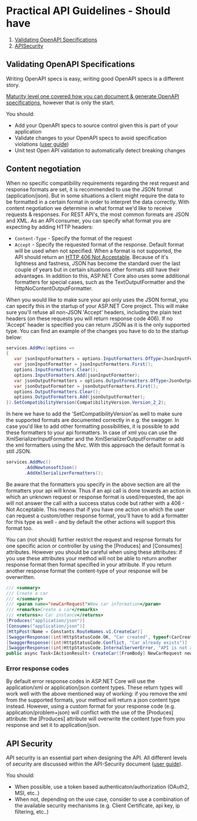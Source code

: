 # Practical API Guidelines - Should have

1. [Validating OpenAPI Specifications](docs/validating-open-api-specs.md)
1. [APISecurity](docs/api-security.md)


## Validating OpenAPI Specifications
Writing OpenAPI specs is easy, writing good OpenAPI specs is a different story.

[Maturity level one covered how you can document & generate OpenAPI specifications](./../maturity-level-one#document-your-apis), however that is only the start.

You should:
- Add your OpenAPI specs to source control given this is part of your application
- Validate changes to your OpenAPI specs to avoid specification violations ([user guide](docs/validating-open-api-specs.md))
- Unit test Open API validation to automatically detect breaking changes

 ## Content negotiation
 When no specific compatibility requirements regarding the rest request and response formats are set, it is recommended to use the JSON format (application/json). But in some situations a client might require the data to be formatted in a certain format in order to interpret the data correctly. With content negotiation we determine in what format we'd like to receive requests  & responses. For REST API's, the most common formats are JSON and XML.
As an API consumer, you can specify what format you are expecting by adding HTTP headers:
- `Content-Type` - Specify the format of the request
- `Accept` - Specify the requested format of the response. Default format will be used when not specified.
When a format is not supported, the API should return an [HTTP 406 Not Acceptable](https://httpstatuses.com/406).
Because of it's lightness and fastness, JSON has become the standard over the last couple of years but in certain situations other formats still have their advantages. In addition to this, ASP.NET Core also uses some additional formatters for special cases, such as the TextOutputFormatter and the HttpNoContentOutputFormatter.

 When you would like to make sure your api only uses the JSON format, you can specify this in the startup of your ASP.NET Core project. This will make sure you'll refuse all non-JSON 'Accept' headers, including the plain text headers (on these requests you will return response code 406). If no 'Accept' header is specified you can return JSON as it is the only supported type. You can find an example of the changes you have to do to the startup below: 
 ```csharp
services.AddMvc(options =>
{
    var jsonInputFormatters = options.InputFormatters.OfType<JsonInputFormatter>();
    var jsonInputFormatter = jsonInputFormatters.First();
    options.InputFormatters.Clear();
    options.InputFormatters.Add(jsonInputFormatter);
    var jsonOutputFormatters = options.OutputFormatters.OfType<JsonOutputFormatter>();
    var jsonOutputFormatter = jsonOutputFormatters.First();
    options.OutputFormatters.Clear();
    options.OutputFormatters.Add(jsonOutputFormatter);
}).SetCompatibilityVersion(CompatibilityVersion.Version_2_2);
```
In here we have to add the 'SetCompatibilityVersion'as well to make sure the supported formats are documented correctly in e.g. the swagger. In case you'd like to add other formatting possibilities, it is possible to add these formatters to your api formatters. In case of xml you can use the XmlSerializerInputFormatter and the XmlSerializerOutputFormatter or add the xml formatters using the Mvc. With this approach the default format is still JSON.
 ```csharp
services.AddMvc()
        .AddNewtonsoftJson()
        .AddXmlSerializerFormatters();
```
Be aware that the formatters you specify in the above section are all the formatters your api will know. Thus if an api call is done towards an action in which an unknown request or response format is used/requested, the api will not answer the call with a success status code but rather with a 406 - Not Acceptable. This means that if you have one action on which the user can request a custom/other response format, you'll have to add a formatter for this type as well - and by default the other actions will support this format too.

You can (not should) further restrict the request and respnse formats for one specific acion or controller by using the [Produces] and [Consumes] attributes. However you should be careful when using these attributes: if you use these attributes your method will not be able to return another response format then format specified in your attribute. If you return another response format the content-type of your response will be overwritten.
```csharp
/// <summary>
/// Create a car
/// </summary>
/// <param name="newCarRequest">New car information</param>
/// <remarks>Create a car</remarks>
/// <returns>a Car instance</returns>
[Produces("application/json")]
[Consumes("application/json")]
[HttpPost(Name = Constants.RouteNames.v1.CreateCar)]
[SwaggerResponse((int)HttpStatusCode.OK, "Car created", typeof(CarCreatedDto))]
[SwaggerResponse((int)HttpStatusCode.Conflict, "Car already exists")]
[SwaggerResponse((int)HttpStatusCode.InternalServerError, "API is not available")]
public async Task<IActionResult> CreateCar([FromBody] NewCarRequest newCarRequest)
```

### Error response codes
By default error response codes in ASP.NET Core will use the application/xml or application/json content types. These return types will work well with the above mentioned way of working: if you remove the xml from the supported formats, your method will return a json content type instead. However, using a custom format for your response code (e.g. application/problem+json) will conflict with the use of the [Produces] attribute: the [Produces] attribute will overwrite the content type from you response and set it to application/json. 



## API Security
API security is an essential part when designing the API. All different levels of security are discussed within the API-Security document ([user guide](docs/api-security.md)).

You should:
- When possible, use a token based authenticaton/authorization (OAuth2, MSI, etc..)
- When not, depending on the use case, consider to use a combination of the available security mechanisms (e.g. Client Certificate, api key, ip filtering, etc..)
